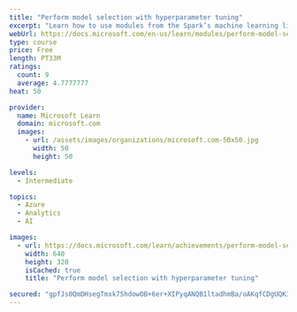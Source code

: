 ```yaml
---
title: "Perform model selection with hyperparameter tuning"
excerpt: "Learn how to use modules from the Spark’s machine learning library for hyperparameter tuning and model selection."
webUrl: https://docs.microsoft.com/en-us/learn/modules/perform-model-selection-with-hyperparameter-tuning/
type: course
price: Free
length: PT33M
ratings:
  count: 9
  average: 4.7777777
heat: 50

provider:
  name: Microsoft Learn
  domain: microsoft.com
  images:
    - url: /assets/images/organizations/microsoft.com-50x50.jpg
      width: 50
      height: 50

levels:
  - Intermediate

topics:
  - Azure
  - Analytics
  - AI

images:
  - url: https://docs.microsoft.com/learn/achievements/perform-model-selection-with-hyperparameter-tuning-social.png
    width: 640
    height: 320
    isCached: true
    title: "Perform model selection with hyperparameter tuning"

secured: "gpfJs0QmDHsegTmxk75hdowOB+6er+XIPyqANQB1ltadhmBa/oAKqfCDgUQK3PvIAwXywewoRxK/ahoDviEGRL2WUQ9FOsWpX9E6pdqrZInKI89EgVmdv1SDC4dKu0WN9cLHBcRlqE6HryFls2aINcga6tlEmuPbNUfnZ2E3KT4HZ5wzvdWQBF/aFpM13wFMMAfmK67LyuhU/Dx711GRYvK450uOhbkXWwMTT8nHOOQIhStc7Sm9Zt5CW/oTPjUY5qeOQVe4pyaBF32fo02fHeARsG6n6hbOeaZ4rQ/gWRUp77Ec74FfggTUcmfFC2aQ0B2ddNOCS8/e5XX7nXYiH2tXfXbrKeO8khce6UW5vWez3KwKM0iBfl0Z1ohjMNlMe8nMCgiLheupQ6gw4hrotw==;Hj72fV7K+rTlWp4oZu2iwg=="
---
```


